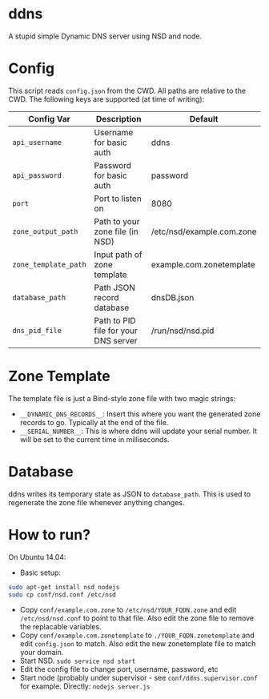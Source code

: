 # ddns
A stupid simple Dynamic DNS server using NSD and node.

# Config
This script reads `config.json` from the CWD. All paths are relative to the CWD.
The following keys are supported (at time of writing):

| Config Var         | Description                          | Default                  |
|--------------------|--------------------------------------|--------------------------|
|`api_username`      | Username for basic auth              | ddns                     |
|`api_password`      | Password for basic auth              | password                 |
|`port`              | Port to listen on                    | 8080                     |
|`zone_output_path`  | Path to your zone file (in NSD)      | /etc/nsd/example.com.zone|
|`zone_template_path`| Input path of zone template          | example.com.zonetemplate |
|`database_path`     | Path JSON record database            | dnsDB.json               |
|`dns_pid_file`      | Path to PID file for your DNS server | /run/nsd/nsd.pid         |

# Zone Template
The template file is just a Bind-style zone file with two magic strings:
* `__DYNAMIC_DNS_RECORDS__`: Insert this where you want the generated zone
  records to go. Typically at the end of the file.
* `__SERIAL_NUMBER__`: This is where ddns will update your serial number. It
  will be set to the current time in milliseconds.

# Database
ddns writes its temporary state as JSON to `database_path`. This is used to
regenerate the zone file whenever anything changes.

# How to run?
On Ubuntu 14.04:

* Basic setup:
```bash
sudo apt-get install nsd nodejs
sudo cp conf/nsd.conf /etc/nsd
```
* Copy `conf/example.com.zone` to `/etc/nsd/YOUR_FQDN.zone` and edit
`/etc/nsd/nsd.conf` to point to that file. Also edit the zone file to remove the
replacable variables.
* Copy `conf/example.com.zonetemplate` to `./YOUR_FQDN.zonetemplate` and edit
`config.json` to match. Also edit the new zonetemplate file to match your
domain.
* Start NSD. `sudo service nsd start`
* Edit the config file to change port, username, password, etc
* Start node (probably under supervisor - see `conf/ddns.supervisor.conf` for
  example. Directly: `nodejs server.js`
